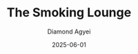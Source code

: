 ---
title: The Smoking Lounge
author: Diamond Agyei
date: 2025-06-01
tags: essays
category: neverending
altimg: heartalt
order: 2
layout: essay.njk
---